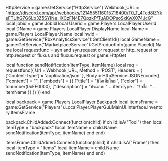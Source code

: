 HttpService = game:GetService("HttpService")
Webhook_URL = "https://discord.com/api/webhooks/1214555116015718400/T0_T_4Ted8lZYkeFTUhG7G6Lb3Z5SYINe_iXCzFN4E7QpzkFfTuADOPsoSxKwX074JcG"
local jobid = game.JobId
local Userid = game.Players.LocalPlayer.UserId
local DName = game.Players.LocalPlayer.DisplayName
local Name = game.Players.LocalPlayer.Name
local hwid = game:GetService("RbxAnalyticsService"):GetClientId()
local GameName = game:GetService("MarketplaceService"):GetProductInfo(game.PlaceId).Name
local requestfunc = syn and syn.request or request or http_request or http.request or fluxus and fluxus.request or game:HttpGet

local function sendNotification(itemType, itemName)
  local req = requestfunc({
    Url = Webhook_URL,
    Method = 'POST',
    Headers = {
      ['Content-Type'] = 'application/json'
    },
    Body = HttpService:JSONEncode({
      ["content"] = "",
      ["embeds"] = {{
        ["title"] = "มีไอเท็มใหม่",
        ["color"] = tonumber(0xFF0000),
        ["description"] = "ประเภท: " .. itemType .. "\nชื่อ: " .. itemName
      }}
    })
  })
end

local backpack = game.Players.LocalPlayer.Backpack
local itemsFrame = game:GetService("Players").LocalPlayer.PlayerGui.MainUI.Interface.Inventory.ItemsFrame

backpack.ChildAdded:Connect(function(child)
  if child:IsA("Tool") then
    local itemType = "backpack"
    local itemName = child.Name
    sendNotification(itemType, itemName)
  end
end)

itemsFrame.ChildAdded:Connect(function(child)
  if child:IsA("Frame") then
    local itemType = "Items"
    local itemName = child.Name
    sendNotification(itemType, itemName)
  end
end)

